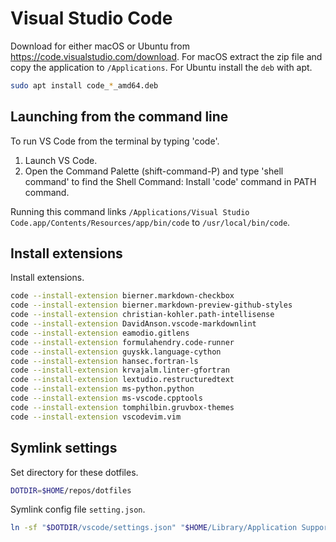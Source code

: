 Visual Studio Code
==================

Download for either macOS or Ubuntu from https://code.visualstudio.com/download. For macOS extract the zip file and copy the application to `/Applications`. For Ubuntu install the `deb` with apt.

```bash
sudo apt install code_*_amd64.deb
```

Launching from the command line
-------------------------------

To run VS Code from the terminal by typing 'code'.

1. Launch VS Code.
2. Open the Command Palette (shift-command-P) and type 'shell command' to find the Shell Command: Install 'code' command in PATH command.

Running this command links `/Applications/Visual Studio Code.app/Contents/Resources/app/bin/code` to `/usr/local/bin/code`.

Install extensions
------------------

Install extensions.

```bash
code --install-extension bierner.markdown-checkbox
code --install-extension bierner.markdown-preview-github-styles
code --install-extension christian-kohler.path-intellisense
code --install-extension DavidAnson.vscode-markdownlint
code --install-extension eamodio.gitlens
code --install-extension formulahendry.code-runner
code --install-extension guyskk.language-cython
code --install-extension hansec.fortran-ls
code --install-extension krvajalm.linter-gfortran
code --install-extension lextudio.restructuredtext
code --install-extension ms-python.python
code --install-extension ms-vscode.cpptools
code --install-extension tomphilbin.gruvbox-themes
code --install-extension vscodevim.vim
```

Symlink settings
----------------

Set directory for these dotfiles.

```bash
DOTDIR=$HOME/repos/dotfiles
```

Symlink config file `setting.json`.

```bash
ln -sf "$DOTDIR/vscode/settings.json" "$HOME/Library/Application Support/Code/User/settings.json"
```
